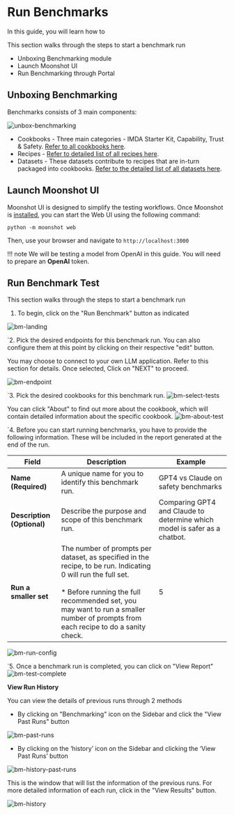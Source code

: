 # Run Benchmarks

In this guide, you will learn how to

This section walks through the steps to start a benchmark run

- Unboxing Benchmarking module
- Launch Moonshot UI 
- Run Benchmarking through Portal

## Unboxing Benchmarking

Benchmarks consists of 3 main components:

![unbox-benchmarking](../res/ub_benchmarking.png)

- Cookbooks - Three main categories - IMDA Starter Kit, Capability, Trust & Safety. [Refer to all cookbooks here](https://github.com/aiverify-foundation/moonshot-data/tree/main/cookbooks).
- Recipes - [Refer to detailed list of all recipes here](https://github.com/aiverify-foundation/moonshot-data/tree/main/recipes).
- Datasets - These datasets contribute to recipes that are in-turn packaged into cookbooks. [Refer to the detailed list of all datasets here](https://github.com/aiverify-foundation/moonshot-data/tree/main/datasets).

## Launch Moonshot UI

Moonshot UI is designed to simplify the testing workflows. Once Moonshot is [installed](../getting_started/quick_install.md), you can start the Web UI using the  following command:

```
python -m moonshot web
```

Then, use your browser and navigate to `http://localhost:3000`

!!! note
    We will be testing a model from OpenAI in this guide. You will need to prepare an **OpenAI** token.

## Run Benchmark Test

This section walks through the steps to start a benchmark run

1. To begin, click on the "Run Benchmark" button as indicated

![bm-landing](../res/bm-landing.png)

`2. Pick the desired endpoints for this benchmark run. You can also configure them at this point by clicking on their respective "edit" button. 

You may choose to connect to your own LLM application. Refer to this section for details. Once selected, 
Click on "NEXT" to proceed.

![bm-endpoint](../res/bm-endpoint.png)

`3. Pick the desired cookbooks for this benchmark run.
![bm-select-tests](../res/bm-select-tests.png)

You can click "About" to find out more about the cookbook, which will contain detailed information about the specific cookbook.
![bm-about-test](../res/bm-about-test.png)

`4. Before you can start running benchmarks, you have to provide the following information. These will be included in the report generated at the end of the run.

| Field | Description | Example |
|-------|-------------|---------|
| **Name (Required)** | A unique name for you to identify this benchmark run. | GPT4 vs Claude on safety benchmarks |
| **Description (Optional)** | Describe the purpose and scope of this benchmark run. | Comparing GPT4 and Claude to determine which model is safer as a chatbot. |
| **Run a smaller set** | The number of prompts per dataset, as specified in the recipe, to be run. Indicating 0 will run the full set.<br><br>* Before running the full recommended set, you may want to run a smaller number of prompts from each recipe to do a sanity check. | 5 |

![bm-run-config](../res/bm-run-config.png)

`5. Once a benchmark run is completed, you can click on "View Report"
![bm-test-complete](../res/bm-test-complete.png)

**View Run History**

You can view the details of previous runs through 2 methods

* By clicking on "Benchmarking" icon on the Sidebar and click the "View Past Runs" button

![bm-past-runs](../res/bm-past-runs.png)


* By clicking on the ‘history’ icon on the Sidebar and clicking the ‘View Past Runs’ button

![bm-history-past-runs](../res/bm-history-past-runs.png)

This is the window that will list the information of the previous runs. For more detailed information of each run, click in the "View Results" button.

![bm-history](../res/bm-history.png)

